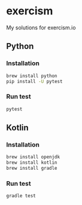 # exercism

My solutions for exercism.io

## Python

### Installation

```bash
brew install python
pip install -U pytest
```

### Run test

```bash
pytest
```

## Kotlin

### Installation

```bash
brew install openjdk
brew install kotlin
brew install gradle
```

### Run test

```bash
gradle test
```